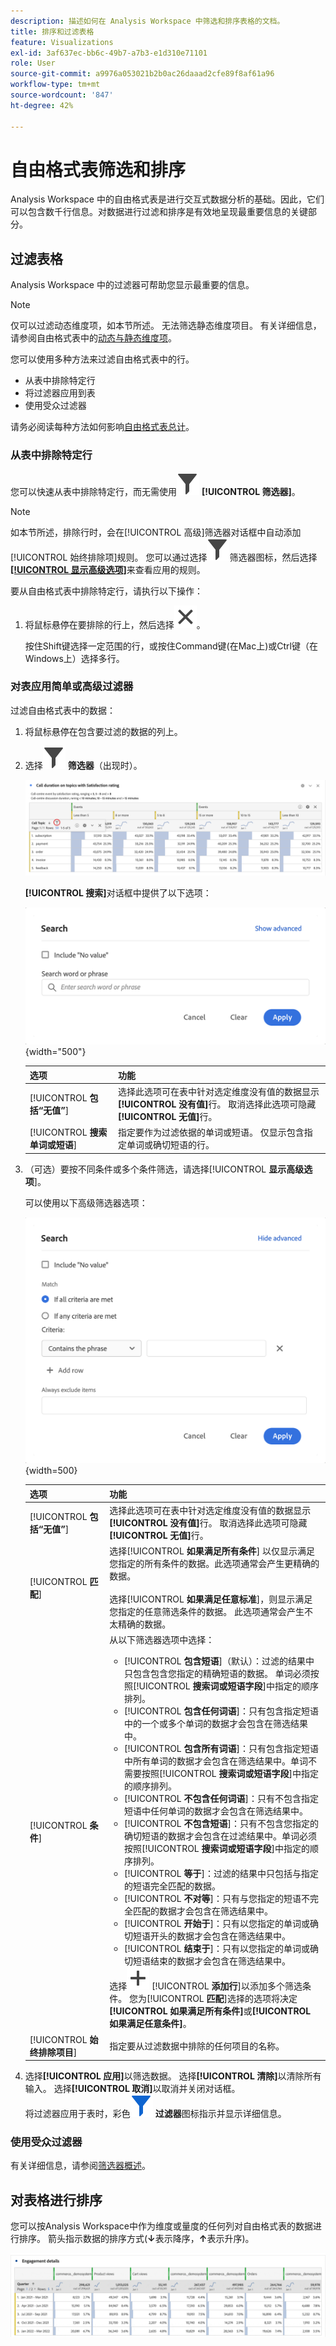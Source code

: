 ```yaml
---
description: 描述如何在 Analysis Workspace 中筛选和排序表格的文档。
title: 排序和过滤表格
feature: Visualizations
exl-id: 3af637ec-bb6c-49b7-a7b3-e1d310e71101
role: User
source-git-commit: a9976a053021b2b0ac26daaad2cfe89f8af61a96
workflow-type: tm+mt
source-wordcount: '847'
ht-degree: 42%

---
```


# 自由格式表筛选和排序

Analysis Workspace 中的自由格式表是进行交互式数据分析的基础。因此，它们可以包含数千行信息。对数据进行过滤和排序是有效地呈现最重要信息的关键部分。

<!--The following video covers filter and sort options in Analysis Workspace, in addition to pagination options:

>[!VIDEO](https://video.tv.adobe.com/v/23968)-->

## 过滤表格

Analysis Workspace 中的过滤器可帮助您显示最重要的信息。

>[!NOTE]
>
> 仅可以过滤动态维度项，如本节所述。 无法筛选静态维度项目。 有关详细信息，请参阅自由格式表中的[动态与静态维度项](/help/analysis-workspace/visualizations/freeform-table/column-row-settings/manual-vs-dynamic-rows.md)。

您可以使用多种方法来过滤自由格式表中的行。

- 从表中排除特定行
- 将过滤器应用到表
- 使用受众过滤器

请务必阅读每种方法如何影响[自由格式表总计](/help/analysis-workspace/visualizations/freeform-table/workspace-totals.md)。

### 从表中排除特定行

您可以快速从表中排除特定行，而无需使用![筛选器](/help/assets/icons/Filter.svg) **[!UICONTROL 筛选器]**。

>[!NOTE]
>
>如本节所述，排除行时，会在[!UICONTROL 高级]筛选器对话框中自动添加[!UICONTROL 始终排除项]规则。 您可以通过选择![筛选器](/help/assets/icons/Filter.svg)筛选器图标，然后选择[**[!UICONTROL 显示高级选项]**](#apply-a-simple-or-advanced-filter-to-a-table)来查看应用的规则。

要从自由格式表中排除特定行，请执行以下操作：

1. 将鼠标悬停在要排除的行上，然后选择![关闭](/help/assets/icons/Close.svg)。

   按住Shift键选择一定范围的行，或按住Command键(在Mac上)或Ctrl键（在Windows上）选择多行。

<!--### Right-click > Delete selected rows

Note: this option does not seem to work. AN-338422

1. Select 1 or more rows. 
1. Right-click and select **[!UICONTROL Delete Selected Rows]**. 

   This action will remove the rows from the table and apply a table filter.-->


### 对表应用简单或高级过滤器

过滤自由格式表中的数据：

1. 将鼠标悬停在包含要过滤的数据的列上。<!--only some types of columns show the filter... Which? Just Dimensions?-->

1. 选择![筛选器](/help/assets/icons/Filter.svg) **筛选器**（出现时）。

   ![自由格式表突出显示“筛选器”图标。](assets/table-filter-icon.png)

   **[!UICONTROL 搜索]**&#x200B;对话框中提供了以下选项：

   ![简单筛选](assets/filter-simple.png){width="500"}

   | 选项 | 功能 |
   |---------|----------|
   | [!UICONTROL **包括“无值”**] | 选择此选项可在表中针对选定维度没有值的数据显示&#x200B;**[!UICONTROL 没有值]**&#x200B;行。 取消选择此选项可隐藏&#x200B;**[!UICONTROL 无值]**&#x200B;行。 |
   | [!UICONTROL **搜索单词或短语**] | 指定要作为过滤依据的单词或短语。 仅显示包含指定单词或确切短语的行。 |


1. （可选）要按不同条件或多个条件筛选，请选择&#x200B;[!UICONTROL **显示高级选项**]。

   可以使用以下高级筛选器选项：

   ![简单筛选](assets/filter-advanced.png){width=500}

   | 选项 | 功能 |
   |---------|----------|
   | [!UICONTROL **包括“无值”**] | 选择此选项可在表中针对选定维度没有值的数据显示&#x200B;**[!UICONTROL 没有值]**&#x200B;行。 取消选择此选项可隐藏&#x200B;**[!UICONTROL 无值]**&#x200B;行。 |
   | [!UICONTROL **匹配**] | 选择&#x200B;[!UICONTROL **如果满足所有条件**] 以仅显示满足您指定的所有条件的数据。此选项通常会产生更精确的数据。<br/><br/>选择&#x200B;[!UICONTROL **如果满足任意标准**]，则显示满足您指定的任意筛选条件的数据。 此选项通常会产生不太精确的数据。 |
   | [!UICONTROL **条件**] | 从以下筛选器选项中选择：<br/><ul><li>[!UICONTROL **包含短语**]（默认）：过滤的结果中只包含包含您指定的精确短语的数据。 单词必须按照&#x200B;[!UICONTROL **搜索词或短语字段**]&#x200B;中指定的顺序排列。</li><li>[!UICONTROL **包含任何词语**]：只有包含指定短语中的一个或多个单词的数据才会包含在筛选结果中。 </li><li>[!UICONTROL **包含所有词语**]：只有包含指定短语中所有单词的数据才会包含在筛选结果中。单词不需要按照&#x200B;[!UICONTROL **搜索词或短语字段**]&#x200B;中指定的顺序排列。</li><li>[!UICONTROL **不包含任何词语**]：只有不包含指定短语中任何单词的数据才会包含在筛选结果中。 </li><li>[!UICONTROL **不包含短语**]：只有不包含您指定的确切短语的数据才会包含在过滤结果中。单词必须按照&#x200B;[!UICONTROL **搜索词或短语字段**]&#x200B;中指定的顺序排列。</li><li>[!UICONTROL **等于**]：过滤的结果中只包括与指定的短语完全匹配的数据。 </li><li>[!UICONTROL **不对等**]：只有与您指定的短语不完全匹配的数据才会包含在筛选结果中。 </li><li>[!UICONTROL **开始于**]：只有以您指定的单词或确切短语开头的数据才会包含在筛选结果中。 </li><li>[!UICONTROL **结束于**]：只有以您指定的单词或确切短语结束的数据才会包含在筛选结果中。 </li></ul>选择![添加](/help/assets/icons/Add.svg) [!UICONTROL **添加行**]&#x200B;以添加多个筛选条件。 您为&#x200B;[!UICONTROL **匹配**]&#x200B;选择的选项将决定&#x200B;**[!UICONTROL 如果满足所有条件]**&#x200B;或&#x200B;**[!UICONTROL 如果满足任意条件]**。 |
   | [!UICONTROL **始终排除项目**] | 指定要从过滤数据中排除的任何项目的名称。 |

1. 选择&#x200B;**[!UICONTROL 应用]**&#x200B;以筛选数据。 选择&#x200B;**[!UICONTROL 清除]**&#x200B;以清除所有输入。 选择&#x200B;**[!UICONTROL 取消]**&#x200B;以取消并关闭对话框。 <br/>将过滤器应用于表时，彩色![过滤器](/help/assets/icons/FilterColored.svg) **过滤器**&#x200B;图标指示并显示详细信息。

### 使用受众过滤器

有关详细信息，请参阅[筛选器概述](/help/components/filters/filters-overview.md)。

## 对表格进行排序

您可以按Analysis Workspace中作为维度或量度的任何列对自由格式表的数据进行排序。 箭头指示数据的排序方式(**↓**&#x200B;表示降序，**↑**&#x200B;表示升序)。

![排序](assets/sorting.gif)
